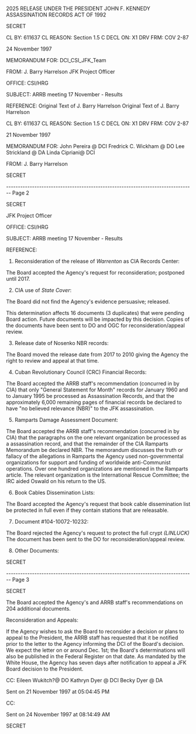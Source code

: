 2025 RELEASE UNDER THE PRESIDENT JOHN F. KENNEDY ASSASSINATION RECORDS ACT OF 1992

SECRET

CL BY: 611637
CL REASON: Section 1.5 C
DECL ON: X1
DRV FRM: COV 2-87

24 November 1997

MEMORANDUM FOR:
DCI_CSI_JFK_Team

FROM:
J. Barry Harrelson
JFK Project Officer

OFFICE:
CSI/HRG

SUBJECT:
ARRB meeting 17 November - Results

REFERENCE:
Original Text of J. Barry Harrelson
Original Text of J. Barry Harrelson

CL BY: 611637
CL REASON: Section 1.5 C
DECL ON: X1
DRV FRM: COV 2-87

21 November 1997

MEMORANDUM FOR:
John Pereira @ DCI
Fredrick C. Wickham @ DO
Lee Strickland @ DA
Linda Cipriani@ DCI

FROM:
J. Barry Harrelson

SECRET


-------------------------------------------------------------------------------- Page 2

SECRET

JFK Project Officer

OFFICE:
CSI/HRG

SUBJECT:
ARRB meeting 17 November - Results

REFERENCE:

1. Reconsideration of the release of *Warrenton* as CIA Records Center:

The Board accepted the Agency's request for reconsideration; postponed until 2017.

2. CIA use of *State Cover*:

The Board did not find the Agency's evidence persuasive; released.

This determination affects 16 documents (3 duplicates) that were pending Board action. Future documents will be impacted by this decision. Copies of the documents have been sent to DO and OGC for reconsideration/appeal review.

3. Release date of Nosenko NBR records:

The Board moved the release date from 2017 to 2010 giving the Agency the right to review and appeal at that time.

4. Cuban Revolutionary Council (CRC) Financial Records:

The Board accepted the ARRB staff's recommendation (concurred in by CIA) that only "General Statement for Month" records for January 1960 and to January 1995 be processed as Assassination Records, and that the approximately 6,000 remaining pages of financial records be declared to have "no believed relevance (NBR)" to the JFK assassination.

5. Ramparts Damage Assessment Document:

The Board accepted the ARRB staff's recommendation (concurred in by CIA) that the paragraphs on the one relevant organization be processed as a assassination record, and that the remainder of the CIA Ramparts Memorandum be declared NBR. The memorandum discusses the truth or fallacy of the allegations in Ramparts the Agency used non-governmental organizations for support and funding of worldwide anti-Communist operations. Over one hundred organizations are mentioned in the Ramparts article. The relevant organization is the International Rescue Committee; the IRC aided Oswald on his return to the US.

6. Book Cables Dissemination Lists:

The Board accepted the Agency's request that book cable dissemination list be protected in full even if they contain stations that are releasable.

7. Document #104-10072-10232:

The Board rejected the Agency's request to protect the full crypt *(LINLUCK)* The document has been sent to the DO for reconsideration/appeal review.

8. Other Documents:

SECRET


-------------------------------------------------------------------------------- Page 3

SECRET

The Board accepted the Agency's and ARRB staff's recommendations on 204 additional documents.

Reconsideration and Appeals:

If the Agency wishes to ask the Board to reconsider a decision or plans to appeal to the President, the ARRB staff has requested that it be notified prior to the letter to the Agency informing the DCI of the Board's decision. We expect the letter on or around Dec. 1st; the Board's determinations will also be published in the Federal Register on that date. As mandated by the White House, the Agency has seven days after notification to appeal a JFK Board decision to the President.

CC:
Eileen Wukitch?@ DO
Kathryn Dyer @ DCI
Becky Dyer @ DA

Sent on 21 November 1997 at 05:04:45 PM

CC:

Sent on 24 November 1997 at 08:14:49 AM

SECRET

